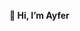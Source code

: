 **👋 Hi, I’m Ayfer**

<!---
ayfer-ozcan/ayfer-ozcan is a ✨ special ✨ repository because its `README.md` (this file) appears on your GitHub profile.
You can click the Preview link to take a look at your changes.
--->
